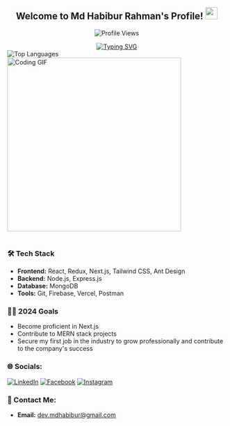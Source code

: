 <div align="center">
  <h2>Welcome to Md Habibur Rahman's Profile! <img src="https://media.giphy.com/media/hvRJCLFzcasrR4ia7z/giphy.gif" width="28"></h2>
</div>


<p align="center">
  <img src="https://komarev.com/ghpvc/?username=hrhabib07&label=Profile%20views&color=0e75b6&style=flat" alt="Profile Views" />
</p>

<div align="center">
  <a href="https://git.io/typing-svg">
    <img src="https://readme-typing-svg.demolab.com?font=Fira+Code&color=38C2FF&center=true&vCenter=true&width=435&lines=Web+Developer;MERN+Stack+Developer;Next.js+Enthusiast" alt="Typing SVG" />
  </a>
</div>


<div >
  <img src="https://github-readme-stats.vercel.app/api/top-langs?username=hrhabib07&show_icons=true&locale=en&layout=compact" alt="Top Languages" />
  <img alt="Coding GIF" width="400" src="https://64.media.tumblr.com/2d0af9c90d1b1107313cc20bda01548a/tumblr_outwxnanpp1u79o2lo1_1280.gif">
</div>

<br clear="both" />


### 🛠️ Tech Stack

- **Frontend:** React, Redux, Next.js, Tailwind CSS, Ant Design
- **Backend:** Node.js, Express.js
- **Database:** MongoDB
- **Tools:** Git, Firebase, Vercel, Postman


### 👨‍💻 2024 Goals

- Become proficient in Next.js
- Contribute to MERN stack projects
- Secure my first job in the industry to grow professionally and contribute to the company's success


  



### 🌐 Socials:

[![LinkedIn](https://img.shields.io/badge/LinkedIn-%230077B5.svg?logo=linkedin&logoColor=white)](https://linkedin.com/in/mdhabibur-hr7) [![Facebook](https://img.shields.io/badge/Facebook-%231877F2.svg?logo=Facebook&logoColor=white)](https://facebook.com/habib.tgc) [![Instagram](https://img.shields.io/badge/Instagram-%23E4405F.svg?logo=Instagram&logoColor=white)](https://instagram.com/habib.tgc)

### 📧 Contact Me:

- **Email:** [dev.mdhabibur@gmail.com](mailto:dev.mdhabibur@gmail.com)



